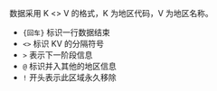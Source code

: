 数据采用 K <> V 的格式，K 为地区代码，V 为地区名称。

- `{回车}` 标识一行数据结束
- `<>` 标识 KV 的分隔符号
- `>` 表示下一阶段信息
- `@` 标识并入其他的地区信息
- `!` 开头表示此区域永久移除